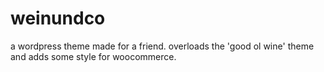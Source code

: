 # weinundco

a wordpress theme made for a friend.
overloads the 'good ol wine' theme and adds some style for woocommerce.

